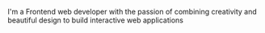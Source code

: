 I'm a Frontend web developer with the passion of combining creativity and beautiful design to build interactive web applications


